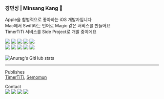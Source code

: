 ### 강민상 | Minsang Kang 👋

Apple을 합법적으로 좋아하는 iOS 개발자입니다<br>
Mac에서  Swift라는 언어로 Magic 같은 서비스를 만들어요<br>
TimerTiTi 서비스를 Side Project로 개발 중이에요<br>

<img src="https://img.shields.io/badge/Swift-EE88AA?style=flat-square&logo=Swift&logoColor=black"/> <img src="https://img.shields.io/badge/UIKit-69AFCA?style=flat-square&logo=UIKit&logoColor=black"/>
<img src="https://img.shields.io/badge/SwiftUI-D5BBFA?style=flat-square&logo=Swift&logoColor=black"/>
<img src="https://img.shields.io/badge/Xcode-AA83E5?style=flat-square&logo=Xcode&logoColor=black"/>
<img src="https://img.shields.io/badge/AppStore-F08876?style=flat-square&logo=AppStore&logoColor=black"/>
<br>
<img src="https://img.shields.io/badge/Git-F05032?style=flat-square&logo=Git&logoColor=white"/>
<img src="https://img.shields.io/badge/GitHub-181717?style=flat-square&logo=GitHub&logoColor=white"/>
<img src="https://img.shields.io/badge/Notion-000000?style=flat-square&logo=Notion&logoColor=white"/>
<img src="https://img.shields.io/badge/Slack-4A154B?style=flat-square&logo=Slack&logoColor=white"/>
<img src="https://img.shields.io/badge/Figma-F24E1E?style=flat-square&logo=Figma&logoColor=white"/>
<br><br>
![Anurag's GitHub stats](https://github-readme-stats.vercel.app/api?username=minsangKang&show_icons=true&theme=dracula)
<hr>

Publishes<br>
[TimerTiTi](https://apps.apple.com/us/app/timertiti-timer-for-study/id1519159240), [Semomun](https://apps.apple.com/kr/app/%EC%84%B8%EB%AA%A8%EB%AC%B8/id1601145709)

Contact<br>
<a href="mailto:freedeveloper97@gmail.com" target="_blank"><img src="https://img.shields.io/badge/freedeveloper97@gmail.com-EA4335?style=flat-square&logo=Gmail&logoColor=white"/></a>
<a href="https://www.instagram.com/dev_minsang/" target="_blank"><img src="https://img.shields.io/badge/dev_minsang-E4405F?style=flat-square&logo=Instagram&logoColor=white"/></a>
<a href="https://velog.io/@minsang" target="_blank"><img src="https://img.shields.io/badge/Velog-20C997?style=flat-square&logo=Velog&logoColor=white"/></a>
<a href="https://minsang-kang.notion.site/54bcd3fd371a4c198a874fe0fa6c4525?pvs=4" target="_blank"><img src="https://img.shields.io/badge/portfolio-323232?style=flat-square&logo=Notion&logoColor=white"/></a>
